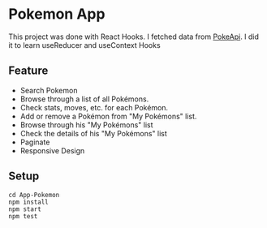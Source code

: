 # Pokemon App
This project was done with React Hooks. I fetched data from [PokeApi](https://pokeapi.co/). I did it to learn useReducer and useContext Hooks 

## Feature
- Search Pokemon
- Browse through a list of all Pokémons.
- Check stats, moves, etc. for each Pokémon.
- Add or remove a Pokémon from "My Pokémons" list.
- Browse through his "My Pokémons" list
- Check the details of his "My Pokémons" list
- Paginate
- Responsive Design

## Setup
```
cd App-Pokemon
npm install
npm start
npm test 

